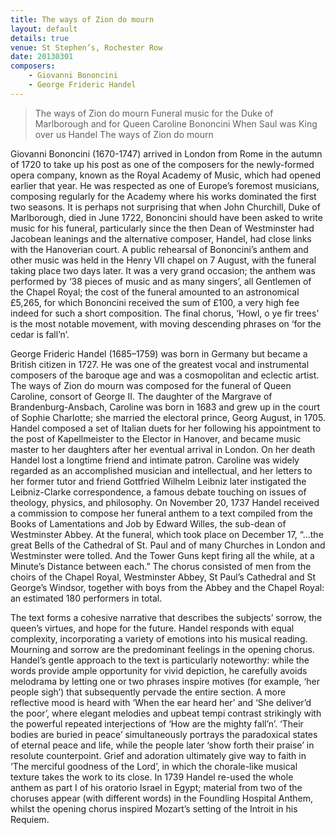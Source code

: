 ```yaml
---
title: The ways of Zion do mourn
layout: default
details: true
venue: St Stephen’s, Rochester Row
date: 20130301
composers:
    - Giovanni Bononcini
    - George Frideric Handel
---
```

> The ways of Zion do mourn
> Funeral music for the Duke of Marlborough and for Queen Caroline
> Bononcini When Saul was King over us 
> Handel The ways of Zion do mourn

Giovanni Bononcini (1670-1747) arrived in London from Rome in the autumn of 1720 to take up his post as one of the composers for the newly-formed opera company, known as the Royal Academy of Music, which had opened earlier that year.  He was respected as one of Europe’s foremost musicians, composing regularly for the Academy where his works dominated the first two seasons.  It is perhaps not surprising that when John Churchill, Duke of Marlborough, died in June 1722, Bononcini should have been asked to write music for his funeral, particularly since the then Dean of Westminster had Jacobean leanings and the alternative composer, Handel, had close links with the Hanoverian court.  A public rehearsal of Bononcini’s anthem and other music was held in the Henry VII chapel on 7 August, with the funeral taking place two days later.  It was a very grand occasion; the anthem was performed by ‘38 pieces of music and as many singers’, all Gentlemen of the Chapel Royal; the cost of the funeral amounted to an astronomical £5,265, for which Bononcini received the sum of £100, a very high fee indeed for such a short composition.  The final chorus, ‘Howl, o ye fir trees’ is the most notable movement, with moving descending phrases on ‘for the cedar is fall’n’.

George Frideric Handel (1685–1759) was born in Germany but became a British citizen in 1727.  He was one of the greatest vocal and instrumental composers of the baroque age and was a cosmopolitan and eclectic artist.  The ways of Zion do mourn was composed for the funeral of Queen Caroline, consort of George II. The daughter of the Margrave of Brandenburg-Ansbach, Caroline was born in 1683 and grew up in the court of Sophie Charlotte; she married the electoral prince, Georg August, in 1705. Handel composed a set of Italian duets for her following his appointment to the post of Kapellmeister to the Elector in Hanover, and became music master to her daughters after her eventual arrival in London.  On her death Handel lost a longtime friend and intimate patron.  Caroline was widely regarded as an accomplished musician and intellectual, and her letters to her former tutor and friend Gottfried Wilhelm Leibniz later instigated the Leibniz-Clarke correspondence, a famous debate touching on issues of theology, physics, and philosophy. On November 20, 1737 Handel received a commission to compose her funeral anthem to a text compiled from the Books of Lamentations and Job by Edward Willes, the sub-dean of Westminster Abbey. At the funeral, which took place on December 17, “…the great Bells of the Cathedral of St. Paul and of many Churches in London and Westminster were tolled. And the Tower Guns kept firing all the while, at a Minute’s Distance between each.”  The chorus consisted of men from the choirs of the Chapel Royal, Westminster Abbey, St Paul’s Cathedral and St George’s Windsor, together with boys from the Abbey and the Chapel Royal: an estimated 180 performers in total.

The text forms a cohesive narrative that describes the subjects’ sorrow, the queen’s virtues, and hope for the future. Handel responds with equal complexity, incorporating a variety of emotions into his musical reading. Mourning and sorrow are the predominant feelings in the opening chorus. Handel’s gentle approach to the text is particularly noteworthy: while the words provide ample opportunity for vivid depiction, he carefully avoids melodrama by letting one or two phrases inspire motives (for example, ‘her people sigh’) that subsequently pervade the entire section. A more reflective mood is heard with ‘When the ear heard her’ and ‘She deliver’d the poor’, where elegant melodies and upbeat tempi contrast strikingly with the powerful repeated interjections of ‘How are the mighty fall’n’.  ‘Their bodies are buried in peace’ simultaneously portrays the paradoxical states of eternal peace and life, while the people later ‘show forth their praise’ in resolute counterpoint. Grief and adoration ultimately give way to faith in ‘The merciful goodness of the Lord’, in which the chorale-like musical texture takes the work to its close. In 1739 Handel re-used the whole anthem as part I of his oratorio Israel in Egypt; material from two of the choruses appear (with different words) in the Foundling Hospital Anthem, whilst the opening chorus inspired Mozart’s setting of the Introit in his Requiem.